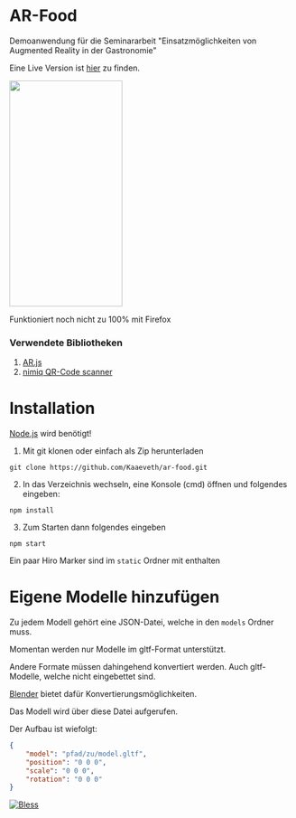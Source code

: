 # AR-Food
Demoanwendung für die Seminararbeit "Einsatzmöglichkeiten von Augmented Reality in der Gastronomie"

Eine Live Version ist [hier](https://bofloos.de/ar-food/about) zu finden.

<img src="https://bofloos.de/static/img/demo_beispiel.png" width="200" height="400" />

Funktioniert noch nicht zu 100% mit Firefox

### Verwendete Bibliotheken

1. [AR.js](https://github.com/jeromeetienne/AR.js)
2. [nimiq QR-Code scanner](https://github.com/nimiq/qr-scanner)

# Installation

[Node.js](https://nodejs.org/en/download/) wird benötigt!

1. Mit git klonen oder einfach als Zip herunterladen

```
git clone https://github.com/Kaaeveth/ar-food.git
```

2. In das Verzeichnis wechseln, eine Konsole (cmd) öffnen und folgendes eingeben:

```
npm install
```

3. Zum Starten dann folgendes eingeben

```
npm start
```

Ein paar Hiro Marker sind im `static` Ordner mit enthalten

# Eigene Modelle hinzufügen

Zu jedem Modell gehört eine JSON-Datei, welche in den `models` Ordner muss.

Momentan werden nur Modelle im gltf-Format unterstützt.

Andere Formate müssen dahingehend konvertiert werden. Auch gltf-Modelle, welche nicht eingebettet sind.

[Blender](https://www.blender.org) bietet dafür Konvertierungsmöglichkeiten.

Das Modell wird über diese Datei aufgerufen.

Der Aufbau ist wiefolgt:

```json
{
    "model": "pfad/zu/model.gltf",
    "position": "0 0 0",
    "scale": "0 0 0",
    "rotation": "0 0 0"
}
```

[![Bless](https://cdn.rawgit.com/LunaGao/BlessYourCodeTag/master/tags/alpaca.svg)](http://lunagao.github.io/BlessYourCodeTag/)
